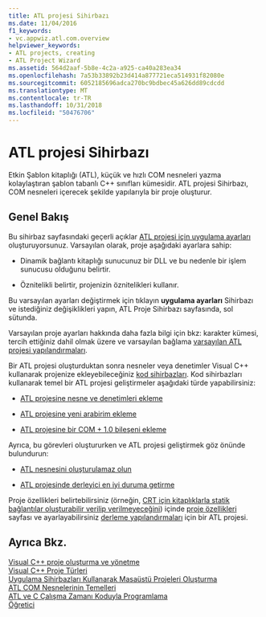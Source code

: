 ```yaml
---
title: ATL projesi Sihirbazı
ms.date: 11/04/2016
f1_keywords:
- vc.appwiz.atl.com.overview
helpviewer_keywords:
- ATL projects, creating
- ATL Project Wizard
ms.assetid: 564d2aaf-5b8e-4c2a-a925-ca40a283ea34
ms.openlocfilehash: 7a53b33892b23d414a877721eca514931f82080e
ms.sourcegitcommit: 6052185696adca270bc9bdbec45a626dd89cdcdd
ms.translationtype: MT
ms.contentlocale: tr-TR
ms.lasthandoff: 10/31/2018
ms.locfileid: "50476706"
---
```

# <a name="atl-project-wizard"></a>ATL projesi Sihirbazı

Etkin Şablon kitaplığı (ATL), küçük ve hızlı COM nesneleri yazma kolaylaştıran şablon tabanlı C++ sınıfları kümesidir. ATL projesi Sihirbazı, COM nesneleri içerecek şekilde yapılarıyla bir proje oluşturur.

## <a name="overview"></a>Genel Bakış

Bu sihirbaz sayfasındaki geçerli açıklar [ATL projesi için uygulama ayarları](../../atl/reference/application-settings-atl-project-wizard.md) oluşturuyorsunuz. Varsayılan olarak, proje aşağıdaki ayarlara sahip:

- Dinamik bağlantı kitaplığı sunucunuz bir DLL ve bu nedenle bir işlem sunucusu olduğunu belirtir.

- Öznitelikli belirtir, projenizin öznitelikleri kullanır.

Bu varsayılan ayarları değiştirmek için tıklayın **uygulama ayarları** Sihirbazı ve istediğiniz değişiklikleri yapın, ATL Proje Sihirbazı sayfasında, sol sütunda.

Varsayılan proje ayarları hakkında daha fazla bilgi için bkz: karakter kümesi, tercih ettiğiniz dahil olmak üzere ve varsayılan bağlama [varsayılan ATL projesi yapılandırmaları](../../atl/reference/default-atl-project-configurations.md).

Bir ATL projesi oluşturduktan sonra nesneler veya denetimler Visual C++ kullanarak projenize ekleyebileceğiniz [kod sihirbazları](../../ide/adding-functionality-with-code-wizards-cpp.md). Kod sihirbazları kullanarak temel bir ATL projesi geliştirmeler aşağıdaki türde yapabilirsiniz:

- [ATL projesine nesne ve denetimleri ekleme](../../atl/reference/adding-objects-and-controls-to-an-atl-project.md)

- [ATL projesine yeni arabirim ekleme](../../atl/reference/adding-a-new-interface-in-an-atl-project.md)

- [ATL projesine bir COM + 1.0 bileşeni ekleme](../../atl/reference/adding-an-atl-com-plus-1-0-component.md)

Ayrıca, bu görevleri oluştururken ve ATL projesi geliştirmek göz önünde bulundurun:

- [ATL nesnesini oluşturulamaz olun](../../atl/reference/making-an-atl-object-noncreatable.md)

- [ATL projesinde derleyici en iyi duruma getirme](../../atl/reference/specifying-compiler-optimization-for-an-atl-project.md)

Proje özellikleri belirtebilirsiniz (örneğin, [CRT için kitaplıklarla statik bağlantılar oluşturabilir verilip verilmeyeceğini](../../atl/programming-with-atl-and-c-run-time-code.md)) içinde [proje özellikleri](../../ide/general-property-page-project.md) sayfası ve ayarlayabilirsiniz [derleme yapılandırmaları](/visualstudio/ide/understanding-build-configurations) için bir ATL projesi.

## <a name="see-also"></a>Ayrıca Bkz.

[Visual C++ proje oluşturma ve yönetme](../../ide/creating-and-managing-visual-cpp-projects.md)<br/>
[Visual C++ Proje Türleri](../../ide/visual-cpp-project-types.md)<br/>
[Uygulama Sihirbazları Kullanarak Masaüstü Projeleri Oluşturma](../../ide/creating-desktop-projects-by-using-application-wizards.md)<br/>
[ATL COM Nesnelerinin Temelleri](../../atl/fundamentals-of-atl-com-objects.md)<br/>
[ATL ve C Çalışma Zamanı Koduyla Programlama](../../atl/programming-with-atl-and-c-run-time-code.md)<br/>
[Öğretici](../../atl/active-template-library-atl-tutorial.md)

